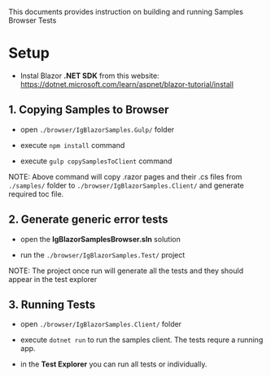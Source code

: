 This documents provides instruction on building and running Samples Browser Tests

# Setup

- Instal Blazor **.NET SDK** from this website:
https://dotnet.microsoft.com/learn/aspnet/blazor-tutorial/install

## 1. Copying Samples to Browser

- open `./browser/IgBlazorSamples.Gulp/` folder

- execute `npm install` command

- execute `gulp copySamplesToClient` command

NOTE: Above command will copy .razor pages and their .cs files from `./samples/` folder to `./browser/IgBlazorSamples.Client/` and generate required toc file.

## 2. Generate generic error tests

- open the **IgBlazorSamplesBrowser.sln** solution

- run the `./browser/IgBlazorSamples.Test/` project

NOTE: The project once run will generate all the tests and they should appear in the test explorer

## 3. Running Tests

- open `./browser/IgBlazorSamples.Client/` folder

- execute `dotnet run` to run the samples client. The tests requre a running app.

- in the **Test Explorer** you can run all tests or individually.
